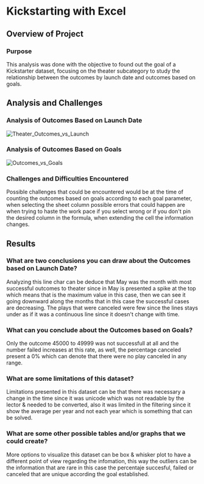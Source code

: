 # Kickstarting with Excel

## Overview of Project

### Purpose
This analysis was done with the objective to found out the goal of a Kickstarter dataset, focusing on the theater subcategory to study the relationship between the outcomes by launch date and outcomes based on goals. 

## Analysis and Challenges

### Analysis of Outcomes Based on Launch Date
![Theater_Outcomes_vs_Launch](https://user-images.githubusercontent.com/71950779/147444779-be11e9a8-5ee7-4b80-a2d6-3cf8efcbdad2.png)

### Analysis of Outcomes Based on Goals
![Outcomes_vs_Goals](https://user-images.githubusercontent.com/71950779/147514582-44aa2fa3-e189-4f89-8f59-95f586a18f52.png)


### Challenges and Difficulties Encountered
Possible challenges that could be encountered would be at the time of counting the outcomes based on goals according to each goal parameter, when selecting the sheet column possible errors that could happen are when trying to haste the work pace if you select wrong or if you don't pin the desired column in the formula, when extending the cell the information changes.

## Results

### What are two conclusions you can draw about the Outcomes based on Launch Date?
Analyzing this line char can be deduce that May was the month with most successful outcomes to theater since in May is presented a spike at the top which means that is the maximum value in this case, then we can see it going downward along the months that in this case the successful cases are decreasing. The plays that were canceled were few since the lines stays under as if it was a continuous line since it doesn't change with time. 

### What can you conclude about the Outcomes based on Goals?
Only the outcome 45000 to 49999 was not successfull at all and the number failed increases at this rate, as well, the percentage canceled present a 0% which can denote that there were no play canceled in any range.

### What are some limitations of this dataset?
Limitations presented in this dataset can be that there was necessary a change in the time since it was unicode which was not readable by the lector & needed to be converted, also it was limited in the filtering since it show the average per year and not each year which is something that can be solved. 

### What are some other possible tables and/or graphs that we could create?
More options to visualize this dataset can be box & whisker plot to have a different point of view regarding the infomation, this way the outliers can be the information that are rare in this case the percentaje succesful, failed or canceled that are unique according the goal established. 
